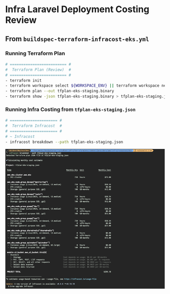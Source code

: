 # Infra Laravel Deployment Costing Review

## From `buildspec-terraform-infracost-eks.yml`

### Running Terraform Plan

```bash
# ========================= #
#  Terraform Plan (Review)  #
# ========================= #
- terraform init
- terraform workspace select ${WORKSPACE_ENV} || terraform workspace new ${WORKSPACE_ENV}
- terraform plan --out tfplan-eks-staging.binary
- terraform show -json tfplan-eks-staging.binary > tfplan-eks-staging.json
```

### Running Infra Costing from `tfplan-eks-staging.json`

```bash
# ===================== #
#  Terraform Infracost  #
# ===================== #
# ~ Infracost
- infracost breakdown --path tfplan-eks-staging.json
```

![04-terraform-infracost-eks-staging.png](assets/terraform/04-terraform-infracost-eks-staging.png)
